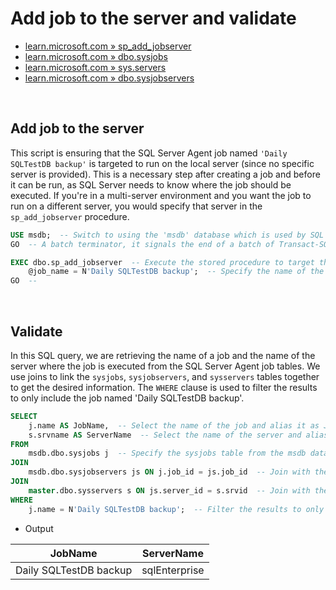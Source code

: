 # Add job to the server and validate

- [learn.microsoft.com » sp_add_jobserver](https://learn.microsoft.com/en-us/sql/relational-databases/system-stored-procedures/sp-add-jobserver-transact-sql?view=sql-server-ver16)
- [learn.microsoft.com » dbo.sysjobs](https://learn.microsoft.com/en-us/sql/relational-databases/system-tables/dbo-sysjobs-transact-sql?view=sql-server-ver16)
- [learn.microsoft.com » sys.servers](https://learn.microsoft.com/en-us/sql/relational-databases/system-compatibility-views/sys-sysservers-transact-sql?view=sql-server-ver16)
- [learn.microsoft.com » dbo.sysjobservers](https://learn.microsoft.com/en-us/sql/relational-databases/system-tables/dbo-sysjobservers-transact-sql?view=sql-server-ver16)

<br>

## Add job to the server

This script is ensuring that the SQL Server Agent job named `'Daily SQLTestDB backup'` is targeted to run on the local server (since no specific server is provided). This is a necessary step after creating a job and before it can be run, as SQL Server needs to know where the job should be executed. If you're in a multi-server environment and you want the job to run on a different server, you would specify that server in the `sp_add_jobserver` procedure.

```sql
USE msdb;  -- Switch to using the 'msdb' database which is used by SQL Server Agent for scheduling alerts and jobs.
GO  -- A batch terminator, it signals the end of a batch of Transact-SQL statements to the SQL Server utilities.

EXEC dbo.sp_add_jobserver  -- Execute the stored procedure to target the job to run on a server.
    @job_name = N'Daily SQLTestDB backup';  -- Specify the name of the job to be targeted to run on the server.
GO  -- 
```

<br>

## Validate

In this SQL query, we are retrieving the name of a job and the name of the server where the job is executed from the SQL Server Agent job tables. We use joins to link the `sysjobs`, `sysjobservers`, and `sysservers` tables together to get the desired information. The `WHERE` clause is used to filter the results to only include the job named 'Daily SQLTestDB backup'.

```sql
SELECT 
    j.name AS JobName,  -- Select the name of the job and alias it as JobName.
    s.srvname AS ServerName  -- Select the name of the server and alias it as ServerName.
FROM 
    msdb.dbo.sysjobs j  -- Specify the sysjobs table from the msdb database as the main table and alias it as j.
JOIN 
    msdb.dbo.sysjobservers js ON j.job_id = js.job_id  -- Join with the sysjobservers table using the job_id field and alias the table as js.
JOIN 
    master.dbo.sysservers s ON js.server_id = s.srvid  -- Join with the sysservers table from the master database using the server_id field and alias the table as s.
WHERE 
    j.name = N'Daily SQLTestDB backup';  -- Filter the results to only include rows where the job name is 'Daily SQLTestDB backup'.
```

- Output

| JobName                | ServerName    |
|------------------------|---------------|
| Daily SQLTestDB backup | sqlEnterprise |
